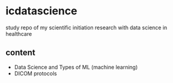 # icdatascience
study repo of my scientific initiation research with data science in healthcare

## content
- Data Science and Types of ML (machine learning)
- DICOM protocols
